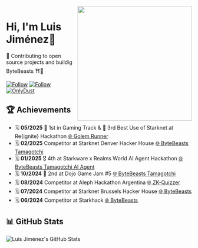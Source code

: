 <img align='right' src="https://media3.giphy.com/media/v1.Y2lkPTc5MGI3NjExc2V6cHR4ZHVkZTJqMWlmYzBmMWcwZml1c293eXlrcnNpdmE2czV4dCZlcD12MV9pbnRlcm5hbF9naWZfYnlfaWQmY3Q9Zw/GRSnxyhJnPsaQy9YLn/giphy.webp" width="310" >

<h1>Hi, I'm Luis Jiménez👋</h1>

🚀 Contributing to open source projects and buildig ByteBeasts ⛩️🐉

[![Follow](https://img.shields.io/github/followers/jimenezz22?label=Follow&style=social)](https://github.com/jimenezz22)
[![Follow](https://img.shields.io/twitter/follow/devJimenezz22?label=Follow&style=social)](https://x.com/devJimenezz22)  
[![OnlyDust](https://img.shields.io/badge/OnlyDust-Profile-blue?style=flat&logo=onlydust)](https://app.onlydust.com/u/jimenezz22)


## 🏆 Achievements
- 🗓️ **05/2025** 🥇 1st in Gaming Track & 🥉 3rd Best Use of Starknet at Re{ignite} Hackathon [🌐 Golem Runner](https://golemrunner.live/)
- 🗓️ **02/2025** Competitor at Starknet Denver Hacker House [🌐 ByteBeasts Tamagotchi](https://github.com/ByteBuildersLabs/BabyBeastsv2)
- 🗓️ **01/2025** 🎖️ 4th at Starkware x Realms World AI Agent Hackathon [🌐 ByteBeasts Tamagotchi AI Agent](https://github.com/ByteBuildersLabs/BabyBeastsv2)
- 🗓️ **10/2024** 🥈 2nd at Dojo Game Jam #5 [🌐 ByteBeasts Tamagotchi](https://github.com/ByteBuildersLabs/BabyBeastsv2)
- 🗓️ **08/2024** Competitor at Aleph Hackathon Argentina [🌐 ZK-Quizzer](https://github.com/jimenezz22/Aleph-Hackathon-ZKQuizzer)
- 🗓️ **07/2024** Competitor at Starknet Brussels Hacker House [🌐 ByteBeasts](https://github.com/ByteBuildersLabs/ByteBeastsFrontend)
- 🗓️ **06/2024** Competitor at Starkhack [🌐 ByteBeasts](https://ethglobal.com/showcase/bytebeasts-kf97c)


## 📊 GitHub Stats
![Luis Jiménez's GitHub Stats](https://github-readme-stats.vercel.app/api?username=jimenezz22&show_icons=true&theme=radical)
